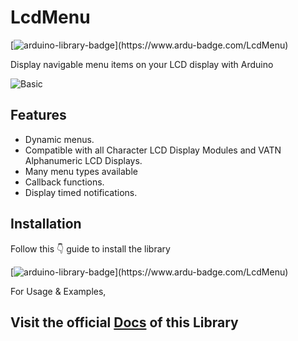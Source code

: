# LcdMenu

[![arduino-library-badge](https://www.ardu-badge.com/badge/LcdMenu.svg?)](https://www.ardu-badge.com/LcdMenu)

Display navigable menu items on your LCD display with Arduino

![Basic](https://i.imgur.com/nViET8b.gif)

## Features

- Dynamic menus.
- Compatible with all Character LCD Display Modules and VATN Alphanumeric LCD Displays.
- Many menu types available
- Callback functions.
- Display timed notifications.

## Installation

Follow this 👇 guide to install the library

[![arduino-library-badge](https://www.ardu-badge.com/badge/LcdMenu.svg?)](https://www.ardu-badge.com/LcdMenu)

For Usage & Examples,

## Visit the official [Docs](https://forntoh.github.io/LcdMenu/) of this Library
